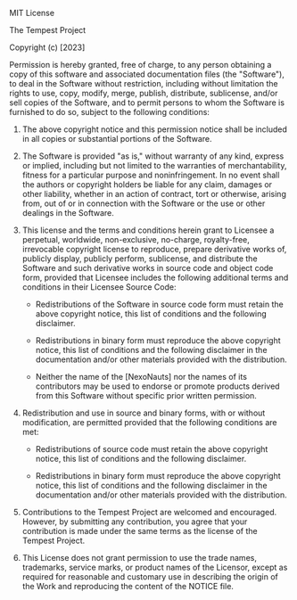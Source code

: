 MIT License

The Tempest Project

Copyright (c) [2023]

Permission is hereby granted, free of charge, to any person obtaining a copy of this software and associated documentation files (the "Software"), to deal in the Software without restriction, including without limitation the rights to use, copy, modify, merge, publish, distribute, sublicense, and/or sell copies of the Software, and to permit persons to whom the Software is furnished to do so, subject to the following conditions:

1. The above copyright notice and this permission notice shall be included in all copies or substantial portions of the Software.

2. The Software is provided "as is," without warranty of any kind, express or implied, including but not limited to the warranties of merchantability, fitness for a particular purpose and noninfringement. In no event shall the authors or copyright holders be liable for any claim, damages or other liability, whether in an action of contract, tort or otherwise, arising from, out of or in connection with the Software or the use or other dealings in the Software.

3. This license and the terms and conditions herein grant to Licensee a perpetual, worldwide, non-exclusive, no-charge, royalty-free, irrevocable copyright license to reproduce, prepare derivative works of, publicly display, publicly perform, sublicense, and distribute the Software and such derivative works in source code and object code form, provided that Licensee includes the following additional terms and conditions in their Licensee Source Code:

    - Redistributions of the Software in source code form must retain the above copyright notice, this list of conditions and the following disclaimer.

    - Redistributions in binary form must reproduce the above copyright notice, this list of conditions and the following disclaimer in the documentation and/or other materials provided with the distribution.

    - Neither the name of the [NexoNauts] nor the names of its contributors may be used to endorse or promote products derived from this Software without specific prior written permission.

4. Redistribution and use in source and binary forms, with or without modification, are permitted provided that the following conditions are met:

    - Redistributions of source code must retain the above copyright notice, this list of conditions and the following disclaimer.

    - Redistributions in binary form must reproduce the above copyright notice, this list of conditions and the following disclaimer in the documentation and/or other materials provided with the distribution.

5. Contributions to the Tempest Project are welcomed and encouraged. However, by submitting any contribution, you agree that your contribution is made under the same terms as the license of the Tempest Project.

6. This License does not grant permission to use the trade names, trademarks, service marks, or product names of the Licensor, except as required for reasonable and customary use in describing the origin of the Work and reproducing the content of the NOTICE file.

